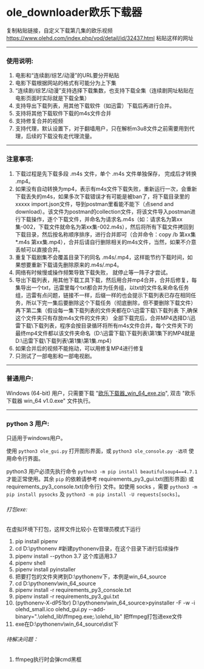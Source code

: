 # ole_downloader欧乐下载器
复制粘贴链接，自定义下载第几集的欧乐视频
https://www.olehd.com/index.php/vod/detail/id/32437.html 粘贴这样的网址

---
### 使用说明:

1. 电影和“连续剧/综艺/动漫”的URL要分开粘贴
2. 电影下载根据网站的格式有可能分为上下集
3. “连续剧/综艺/动漫”支持选择下载集数，也支持下载全集（连续剧网址粘贴在电影页面时实际就是下载全集）
4. 支持导出下载列表，用其他下载软件（如迅雷）下载后再进行合并。
5. 支持将其他下载软件下载的m4s文件合并
6. 支持修复合并的视频
7. 支持代理，默认设置下，对于翻墙用户，只在解析m3u8文件之前需要用到代理，后续的下载没有走代理流量。
---
### 注意事项:

1. 下载过程是先下载多段 .m4s 文件，单个 .m4s 文件单独保存， 完成后才转换 .mp4。
2. 如果没有自动转换为mp4，表示有m4s文件下载失败，重新运行一次，会重新下载丢失的m4s，如果多次下载错误才有可能是被ban了，将下载目录里的xxxxx import.json文件，导到postman里看能不能下（点send and download）。该文件为postman的collection文件，将该文件导入postman进行下载操作，逐个下载文件，并命名为请求名.m4s（如：请求名为第xx集-002，下载文件就命名为第xx集-002.m4s），然后将所有下载文件拷回到下载目录，然后按名称顺序排序，进行合并即可（合并命令：copy /b 第xx集*.m4s 第xx集.mp4），合并后请自行删除相关的m4s文件，当然，如果不介意丢帧可以直接合并。
3. 重复下载剧集不会覆盖目录下的同名 .m4s/.mp4，这样能节约下载时间，如果想要重新下载请先删除原来的.m4s/.mp4。
4. 网络有时候慢或操作频繁导致下载失败， 就停止等一阵子才尝试。 
5. 导出下载列表，用其他下载工具下载，然后用合并mp4合并，合并后修复，每集导出一个txt，迅雷里每个txt都合并为任务组，以txt的文件名来命名任务组，迅雷有点问题，链接不一样，后缀一样的也会提示下载列表已存在相同任务，所以下完一集后要删除这个下载任务（彻底删除，但不要删除下载文件）再下第二集（假设每一集下载列表的文件夹都在D:\迅雷下载\下载列表 下,确保这个文件夹只有存放m4s文件的文件夹）
全部下载完后，合并MP4选择D:\迅雷下载\下载列表，程序会按目录循环将所有m4s文件合并，每个文件夹下的最终mp4文件都以该文件夹命名（D:\迅雷下载\下载列表\第1集下的MP4就是D:\迅雷下载\下载列表\第1集\第1集.mp4）
6. 如果合并后的视频不能拖动，可以用修复MP4进行修复
7. 只测试了一部电影和一部电视剧。

---
### 普通用户:
Windows (64-bit) 用户，只需要下载 "[欧乐下载器_win_64_exe.zip](https://www.aliyundrive.com/s/MQan7K5YU4o)",  双击 "欧乐下载器 win_64 v1.0.exe" 文件执行。 

---
### python 3 用户:

只适用于windows用户。

使用 `python3 ole_gui.py` 打开图形界面，或 `python3 ole_console.py -选项` 使用命令行界面。

python3 用户必须先执行命令 `python3 -m pip install beautifulsoup4==4.7.1` 才能正常使用。其余 `pip` 的依赖请参考 requirements_py3_gui.txt(图形界面) 或 requirements_py3_console.txt(命令行) 文件。如使用 socks ，需要 `python3 -m pip install pysocks` 及 `python3 -m pip install -U requests[socks]`。


###### 打包exe:
在虚拟环境下打包，这样文件比较小
在管理员模式下运行
1. pip install pipenv
2. cd D:\pythonenv #新建pythonenv目录，在这个目录下进行后续操作
3. pipenv install --python 3.7 这个库适用3.7
4. pipenv shell
5. pipenv install pyinstaller
6. 把要打包的文件夹拷到D:\pythonenv下，本例是win_64_source
7. cd D:\pythonenv\win_64_source
8. pipenv install -r requirements_py3_console.txt
9. pipenv install -r requirements_py3_gui.txt
10. (pythonenv-X-dP51br) D:\pythonenv\win_64_source>pyinstaller -F -w -i olehd_small.ico  olehd_gui.py --add-binary=".\\olehd_lib\\ffmpeg.exe;.\\olehd_lib" 把ffmpeg打包进exe文件
11. exe在D:\pythonenv\win_64_source\dist下

###### 待解决问题：
1. ffmpeg执行时会弹cmd黑框
